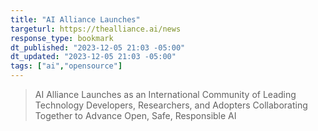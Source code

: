 ```yaml
---
title: "AI Alliance Launches"
targeturl: https://thealliance.ai/news
response_type: bookmark
dt_published: "2023-12-05 21:03 -05:00"
dt_updated: "2023-12-05 21:03 -05:00"
tags: ["ai","opensource"]
---
```


> AI Alliance Launches as an International Community of Leading Technology Developers, Researchers, and Adopters Collaborating Together to Advance Open, Safe, Responsible AI